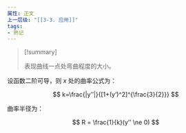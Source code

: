 ```yaml
---
属性: 正文
上一层级: "[[3-3. 应用]]"
tags:
- 熟记
---
```


> [!summary] 
> 
> 表现曲线一点处弯曲程度的大小。

设函数二阶可导，则 $x$ 处的曲率公式为：

$$
k=\frac{|y’’|}{[1+(y’)^2]^{\frac{3}{2}}}
$$

曲率半径为：

$$
R = \frac{1}{k}(y’’ \ne 0)
$$